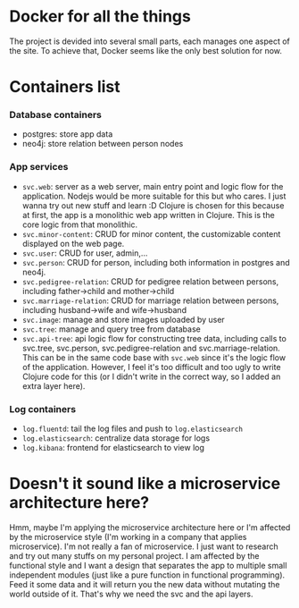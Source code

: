 # Docker for all the things

The project is devided into several small parts, each manages one aspect of the site. To achieve
that, Docker seems like the only best solution for now.

# Containers list

### Database containers

- postgres: store app data
- neo4j: store relation between person nodes

### App services

- `svc.web`: server as a web server, main entry point and logic flow for the application. Nodejs would
  be more suitable for this but who cares. I just wanna try out new stuff and learn :D Clojure is
  chosen for this because at first, the app is a monolithic web app written in Clojure. This is the
  core logic from that monolithic.
- `svc.minor-content`: CRUD for minor content, the customizable content displayed on the web page.
- `svc.user`: CRUD for user, admin,...
- `svc.person`: CRUD for person, including both information in postgres and neo4j.
- `svc.pedigree-relation`: CRUD for pedigree relation between persons, including father->child and mother->child
- `svc.marriage-relation`: CRUD for marriage relation between persons, including husband->wife and
  wife->husband
- `svc.image`: manage and store images uploaded by user
- `svc.tree`: manage and query tree from database
- `svc.api-tree`: api logic flow for constructing tree data, including calls to svc.tree, svc.person,
  svc.pedigree-relation and svc.marriage-relation. This can be in the same code base with `svc.web`
  since it's the logic flow of the application. However, I feel it's too difficult and too ugly to
  write Clojure code for this (or I didn't write in the correct way, so I added an extra layer here).

### Log containers

- `log.fluentd`: tail the log files and push to `log.elasticsearch`
- `log.elasticsearch`: centralize data storage for logs
- `log.kibana`: frontend for elasticsearch to view log

# Doesn't it sound like a microservice architecture here?

Hmm, maybe I'm applying the microservice architecture here or I'm affected by the microservice style
(I'm working in a company that applies microservice). I'm not really a fan of microservice. I just
want to research and try out many stuffs on my personal project. I am affected by the functional
style and I want a design that separates the app to multiple small independent modules (just
like a pure function in functional programming). Feed it some data and it will return you the
new data without mutating the world outside of it. That's why we need the svc and the api layers.
